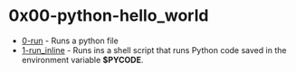 # 0x00-python-hello_world

- [0-run](https://github.com/CharlesMariga/alx-higher_level_programming/blob/main/0x00-python-hello_world/0-run) - Runs a python file
- [1-run_inline](https://github.com/CharlesMariga/alx-higher_level_programming/blob/main/0x00-python-hello_world/1-run_inline) - Runs ins a shell script that runs Python code saved in the environment variable **$PYCODE**.
